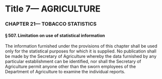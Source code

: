 
# Title 7— AGRICULTURE
### CHAPTER 21— TOBACCO STATISTICS
#### § 507. Limitation on use of statistical information

The information furnished under the provisions of this chapter shall be used only for the statistical purposes for which it is supplied. No publication shall be made by the Secretary of Agriculture whereby the data furnished by any particular establishment can be identified, nor shall the Secretary of Agriculture permit anyone other than the sworn employees of the Department of Agriculture to examine the individual reports.
